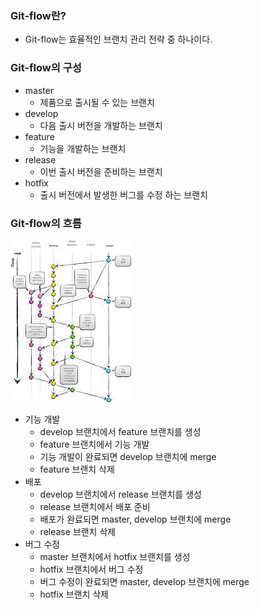 ### Git-flow란?
- Git-flow는 효율적인 브랜치 관리 전략 중 하나이다.

### Git-flow의 구성
- master
  - 제품으로 출시될 수 있는 브랜치
- develop
  - 다음 출시 버전을 개발하는 브랜치
- feature
  - 기능을 개발하는 브랜치
- release
  - 이번 출시 버전을 준비하는 브랜치
- hotfix
  - 출시 버전에서 발생한 버그를 수정 하는 브랜치
  
### Git-flow의 흐름
![img.png](img.png)
- 기능 개발
  - develop 브랜치에서 feature 브랜치를 생성
  - feature 브랜치에서 기능 개발
  - 기능 개발이 완료되면 develop 브랜치에 merge
  - feature 브랜치 삭제
- 배포
  - develop 브랜치에서 release 브랜치를 생성
  - release 브랜치에서 배포 준비
  - 배포가 완료되면 master, develop 브랜치에 merge
  - release 브랜치 삭제
- 버그 수정
  - master 브랜치에서 hotfix 브랜치를 생성
  - hotfix 브랜치에서 버그 수정
  - 버그 수정이 완료되면 master, develop 브랜치에 merge
  - hotfix 브랜치 삭제

